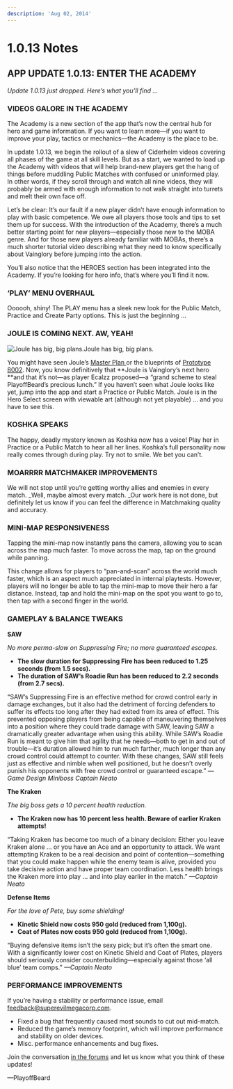 ```yaml
---
description: 'Aug 02, 2014'
---
```


# 1.0.13 Notes

## APP UPDATE 1.0.13: ENTER THE ACADEMY

_Update 1.0.13 just dropped. Here’s what you’ll find …_

### VIDEOS GALORE IN THE ACADEMY

The Academy is a new section of the app that’s now the central hub for hero and game information. If you want to learn more—if you want to improve your play, tactics or mechanics—the Academy is the place to be.

In update 1.0.13, we begin the rollout of a slew of Ciderhelm videos covering all phases of the game at all skill levels. But as a start, we wanted to load up the Academy with videos that will help brand-new players get the hang of things before muddling Public Matches with confused or uninformed play. In other words, if they scroll through and watch all nine videos, they will probably be armed with enough information to not walk straight into turrets and melt their own face off.

Let’s be clear: It’s our fault if a new player didn’t have enough information to play with basic competence. We owe all players those tools and tips to set them up for success. With the introduction of the Academy, there’s a much better starting point for new players—especially those new to the MOBA genre. And for those new players already familiar with MOBAs, there’s a much shorter tutorial video describing what they need to know specifically about Vainglory before jumping into the action.

You’ll also notice that the HEROES section has been integrated into the Academy. If you’re looking for hero info, that’s where you’ll find it now.

### ‘PLAY’ MENU OVERHAUL

Oooooh, shiny! The PLAY menu has a sleek new look for the Public Match, Practice and Create Party options. This is just the beginning …

### JOULE IS COMING NEXT.  AW, YEAH!

![Joule has big, big plans.](http://vainglorygame.flywheelsites.com/wp-content/uploads/2014/09/plan_200.jpg)Joule has big, big plans.

You might have seen Joule’s [Master Plan ](https://www.vainglorygame.com/news/2014/7/30/joules-master-plan)or the blueprints of [Prototype 8002](https://www.vainglorygame.com/news/2014/8/1/prototype-8002). Now, you know definitively that **Joule is Vainglory’s next hero **and that it’s not—as player Ecalzz proposed—a “grand scheme to steal PlayoffBeard’s precious lunch.” If you haven’t seen what Joule looks like yet, jump into the app and start a Practice or Public Match. Joule is in the Hero Select screen with viewable art \(although not yet playable\) … and you have to see this.

### KOSHKA SPEAKS

The happy, deadly mystery known as Koshka now has a voice! Play her in Practice or a Public Match to hear all her lines. Koshka’s full personality now really comes through during play. Try not to smile. We bet you can’t.

### MOARRRR MATCHMAKER IMPROVEMENTS

We will not stop until you’re getting worthy allies and enemies in every match. _Well, maybe almost every match. _Our work here is not done, but definitely let us know if you can feel the difference in Matchmaking quality and accuracy.

### MINI-MAP RESPONSIVENESS

Tapping the mini-map now instantly pans the camera, allowing you to scan across the map much faster. To move across the map, tap on the ground while panning.

This change allows for players to “pan-and-scan” across the world much faster, which is an aspect much appreciated in internal playtests. However, players will no longer be able to tap the mini-map to move their hero a far distance. Instead, tap and hold the mini-map on the spot you want to go to, then tap with a second finger in the world.

### GAMEPLAY & BALANCE TWEAKS

**SAW**

_No more perma-slow on Suppressing Fire; no more guaranteed escapes._

* **The slow duration for Suppressing Fire has been reduced to 1.25 seconds \(from 1.5 secs\).**
* **The duration of SAW’s Roadie Run has been reduced to 2.2 seconds \(from 2.7 secs\).**

“SAW’s Suppressing Fire is an effective method for crowd control early in damage exchanges, but it also had the detriment of forcing defenders to suffer its effects too long after they had exited from its area of effect. This prevented opposing players from being capable of maneuvering themselves into a position where they could trade damage with SAW, leaving SAW a dramatically greater advantage when using this ability. While SAW’s Roadie Run is meant to give him that agility that he needs—both to get in and out of trouble—it’s duration allowed him to run much farther, much longer than any crowd control could attempt to counter. With these changes, SAW still feels just as effective and nimble when well positioned, but he doesn’t overly punish his opponents with free crowd control or guaranteed escape.” _—Game Design Miniboss Captain Neato_

**The Kraken**

_The big boss gets a 10 percent health reduction._

* **The Kraken now has 10 percent less health. Beware of earlier Kraken attempts!**

“Taking Kraken has become too much of a binary decision: Either you leave Kraken alone … or you have an Ace and an opportunity to attack. We want attempting Kraken to be a real decision and point of contention—something that you could make happen while the enemy team is alive, provided you take decisive action and have proper team coordination. Less health brings the Kraken more into play … and into play earlier in the match.” _—Captain Neato_

**Defense Items**

_For the love of Pete, buy some shielding!_

* **Kinetic Shield now costs 950 gold \(reduced from 1,100g\).**
* **Coat of Plates now costs 950 gold \(reduced from 1,100g\).**

“Buying defensive items isn’t the sexy pick; but it’s often the smart one. With a significantly lower cost on Kinetic Shield and Coat of Plates, players should seriously consider counterbuilding—especially against those ‘all blue’ team comps.”  _—Captain Neato_

### PERFORMANCE IMPROVEMENTS

If you’re having a stability or performance issue, email  
[feedback@superevilmegacorp.com](mailto:feedback@superevilmegacorp.com).

* Fixed a bug that frequently caused most sounds to cut out mid-match.
* Reduced the game’s memory footprint, which will improve performance and stability on older devices.
* Misc. performance enhancements and bug fixes.

Join the conversation [in the forums](http://forums.vainglorygame.com/) and let us know what you think of these updates!

—PlayoffBeard

